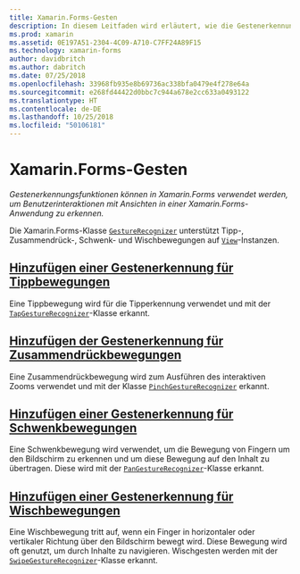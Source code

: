 ```yaml
---
title: Xamarin.Forms-Gesten
description: In diesem Leitfaden wird erläutert, wie die Gestenerkennungsfunktionen in Xamarin.Forms verwendet werden können, um Benutzerinteraktionen mit Ansichten in einer Xamarin.Forms-Anwendung zu erkennen.
ms.prod: xamarin
ms.assetid: 0E197A51-2304-4C09-A710-C7FF24A89F15
ms.technology: xamarin-forms
author: davidbritch
ms.author: dabritch
ms.date: 07/25/2018
ms.openlocfilehash: 33968fb935e8b69736ac338bfa0479e4f278e64a
ms.sourcegitcommit: e268fd44422d0bbc7c944a678e2cc633a0493122
ms.translationtype: HT
ms.contentlocale: de-DE
ms.lasthandoff: 10/25/2018
ms.locfileid: "50106181"
---
```

# <a name="xamarinforms-gestures"></a>Xamarin.Forms-Gesten

_Gestenerkennungsfunktionen können in Xamarin.Forms verwendet werden, um Benutzerinteraktionen mit Ansichten in einer Xamarin.Forms-Anwendung zu erkennen._

Die Xamarin.Forms-Klasse [`GestureRecognizer`](xref:Xamarin.Forms.GestureRecognizer) unterstützt Tipp-, Zusammendrück-, Schwenk- und Wischbewegungen auf [`View`](xref:Xamarin.Forms.View)-Instanzen.

## <a name="adding-a-tap-gesture-recognizertapmd"></a>[Hinzufügen einer Gestenerkennung für Tippbewegungen](tap.md)

Eine Tippbewegung wird für die Tipperkennung verwendet und mit der [`TapGestureRecognizer`](xref:Xamarin.Forms.TapGestureRecognizer)-Klasse erkannt.

## <a name="adding-a-pinch-gesture-recognizerpinchmd"></a>[Hinzufügen der Gestenerkennung für Zusammendrückbewegungen](pinch.md)

Eine Zusammendrückbewegung wird zum Ausführen des interaktiven Zooms verwendet und mit der Klasse [`PinchGestureRecognizer`](xref:Xamarin.Forms.PinchGestureRecognizer) erkannt.

## <a name="adding-a-pan-gesture-recognizerpanmd"></a>[Hinzufügen einer Gestenerkennung für Schwenkbewegungen](pan.md)

Eine Schwenkbewegung wird verwendet, um die Bewegung von Fingern um den Bildschirm zu erkennen und um diese Bewegung auf den Inhalt zu übertragen. Diese wird mit der [`PanGestureRecognizer`](xref:Xamarin.Forms.PanGestureRecognizer)-Klasse erkannt.

## <a name="adding-a-swipe-gesture-recognizerswipemd"></a>[Hinzufügen einer Gestenerkennung für Wischbewegungen](swipe.md)

Eine Wischbewegung tritt auf, wenn ein Finger in horizontaler oder vertikaler Richtung über den Bildschirm bewegt wird. Diese Bewegung wird oft genutzt, um durch Inhalte zu navigieren. Wischgesten werden mit der [`SwipeGestureRecognizer`](xref:Xamarin.Forms.SwipeGestureRecognizer)-Klasse erkannt.
